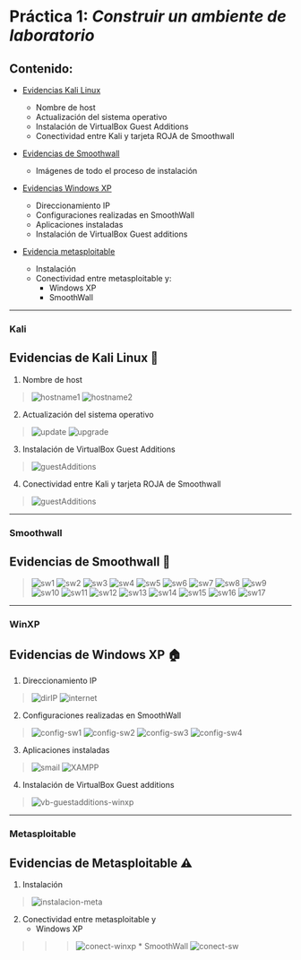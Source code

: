 # Práctica 1: _Construir un ambiente de laboratorio_

## Contenido:
+ [Evidencias Kali Linux](#kali)
    - Nombre de host
    - Actualización del sistema operativo
    - Instalación de VirtualBox Guest Additions
    - Conectividad entre Kali y tarjeta ROJA de Smoothwall
    
+ [Evidencias de Smoothwall](#smoothwall)
    - Imágenes de todo el proceso de instalación

+ [Evidencias Windows XP](#winxp)
    - Direccionamiento IP
    - Configuraciones realizadas en SmoothWall
    - Aplicaciones instaladas
    - Instalación de VirtualBox Guest additions

+ [Evidencia metasploitable](#metasploitable)
    - Instalación
    - Conectividad entre metasploitable y:
        * Windows XP
        * SmoothWall

---
### Kali
## Evidencias de Kali Linux :dragon:
1. Nombre de host
>![hostname1](images/kali-linux/hostname.png)
>![hostname2](images/kali-linux/hostname2.png)

2. Actualización del sistema operativo
>![update](images/kali-linux/apt-get-update.png)
>![upgrade](images/kali-linux/apt-get-upgrade.png)

3. Instalación de VirtualBox Guest Additions
>![guestAdditions](images/kali-linux/guest-additions.png)

4. Conectividad entre Kali y tarjeta ROJA de Smoothwall
>![guestAdditions](images/kali-linux/conectividad-tarjetaroja.png)

---
### Smoothwall
## Evidencias de Smoothwall :construction:
>![sw1](images/smoothwall/1.png)
>![sw2](images/smoothwall/2.png)
>![sw3](images/smoothwall/3.png)
>![sw4](images/smoothwall/4.png)
>![sw5](images/smoothwall/5.png)
>![sw6](images/smoothwall/6.png)
>![sw7](images/smoothwall/7.png)
>![sw8](images/smoothwall/8.png)
>![sw9](images/smoothwall/9.png)
>![sw10](images/smoothwall/10.png)
>![sw11](images/smoothwall/11.png)
>![sw12](images/smoothwall/12.png)
>![sw13](images/smoothwall/13.png)
>![sw14](images/smoothwall/correccion-imagen14.png)
>![sw15](images/smoothwall/15.png)
>![sw16](images/smoothwall/16.png)
>![sw17](images/smoothwall/17.png)

---
### WinXP
## Evidencias de Windows XP :house:
1. Direccionamiento IP
>![dirIP](images/winxp/ip.png)
>![internet](images/winxp/demostrando-internet.png)

2. Configuraciones realizadas en SmoothWall
>![config-sw1](images/winxp/conf-sw1.png)
>![config-sw2](images/winxp/conf-sw2.png)
>![config-sw3](images/winxp/conf-sw3.png)
>![config-sw4](images/winxp/conf-sw4.png)

3. Aplicaciones instaladas
>![smail](images/winxp/smail.png)
>![XAMPP](images/winxp/XAMPP-apache.png)

4. Instalación de VirtualBox Guest additions
>![vb-guestadditions-winxp](images/winxp/guest-additions.png)

---
### Metasploitable
## Evidencias de Metasploitable :warning:

1. Instalación
>![instalacion-meta](images/metasploitable/instalacion.png)

2. Conectividad entre metasploitable y
    * Windows XP
>>>![conect-winxp](images/metasploitable/conectividad-winxp.png)
    * SmoothWall
>>>![conect-sw](images/metasploitable/conectividad-sw.png)